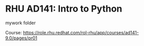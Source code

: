 # RHU AD141: Intro to Python

mywork folder

Course:
https://role.rhu.redhat.com/rol-rhu/app/courses/ad141-9.0/pages/pr01
